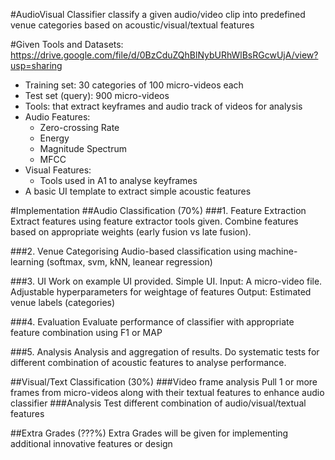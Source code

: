 #AudioVisual Classifier
classify a given audio/video clip into predefined venue categories based on acoustic/visual/textual features

#Given
Tools and Datasets: https://drive.google.com/file/d/0BzCduZQhBlNybURhWlBsRGcwUjA/view?usp=sharing
  - Training set: 30 categories of 100 micro-videos each
  - Test set (query): 900 micro-videos
  - Tools: that extract keyframes and audio track of videos for analysis
  - Audio Features:
    - Zero-crossing Rate
    - Energy
    - Magnitude Spectrum
    - MFCC
  - Visual Features:
    - Tools used in A1 to analyse keyframes
  - A basic UI template to extract simple acoustic features

#Implementation
##Audio Classification (70%)
###1. Feature Extraction
Extract features using feature extractor tools given.
Combine features based on appropriate weights (early fusion vs late fusion).

###2. Venue Categorising
Audio-based classification using machine-learning (softmax, svm, kNN, leanear regression)

###3. UI
Work on example UI provided. Simple UI.
Input: A micro-video file. Adjustable hyperparameters for weightage of features
Output: Estimated venue labels (categories)

###4. Evaluation
Evaluate performance of classifier with appropriate feature combination using F1 or MAP

###5. Analysis
Analysis and aggregation of results. Do systematic tests for different combination of acoustic features to analyse performance.

##Visual/Text Classification (30%)
###Video frame analysis
Pull 1 or more frames from micro-videos along with their textual features to enhance audio classifier
###Analysis
Test different combination of audio/visual/textual features

##Extra Grades (???%)
Extra Grades will be given for implementing additional innovative features or design




